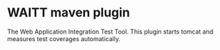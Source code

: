 WAITT maven plugin
==================
The Web Application Integration Test Tool.
This plugin starts tomcat and measures test coverages automatically.